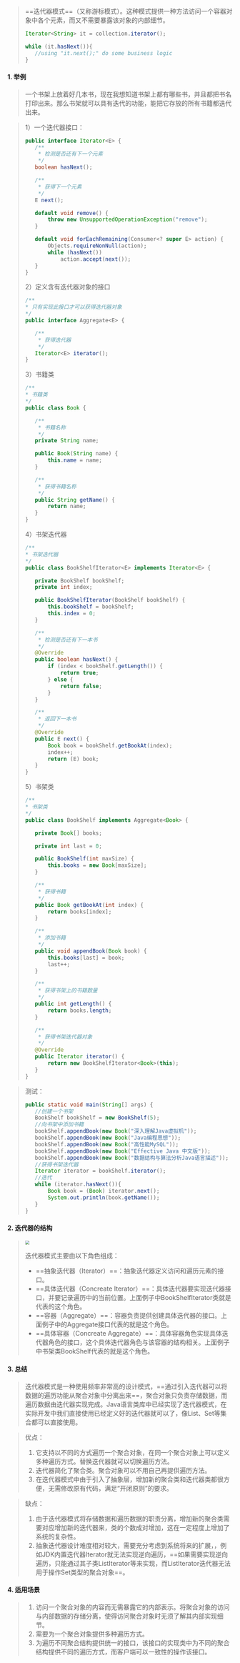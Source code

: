 >==迭代器模式==（又称游标模式）。这种模式提供一种方法访问一个容器对象中各个元素，而又不需要暴露该对象的内部细节。
>
>```java
>Iterator<String> it = collection.iterator();
>
>while (it.hasNext()){
>    //using "it.next();" do some business logic
>}
>```

#### 1. 举例

>一个书架上放着好几本书，现在我想知道书架上都有哪些书，并且都把书名打印出来。那么书架就可以具有迭代的功能，能把它存放的所有书籍都迭代出来。

>1）一个迭代器接口：
>
>```java
>public interface Iterator<E> {
>    /**
>     * 检测是否还有下一个元素
>     */
>    boolean hasNext();
>
>    /**
>     * 获得下一个元素
>     */
>    E next();
>
>    default void remove() {
>        throw new UnsupportedOperationException("remove");
>    }
>
>    default void forEachRemaining(Consumer<? super E> action) {
>        Objects.requireNonNull(action);
>        while (hasNext())
>            action.accept(next());
>    }
>}
>```
>
>2）定义含有迭代器对象的接口
>
>```java
>/**
> * 只有实现此接口才可以获得迭代器对象
> */
>public interface Aggregate<E> {
>
>    /**
>     * 获得迭代器
>     */
>    Iterator<E> iterator();
>}
>
>```
>
>3）书籍类
>
>```java
>/**
> * 书籍类
> */
>public class Book {
>
>    /**
>     * 书籍名称
>     */
>    private String name;
>
>    public Book(String name) {
>        this.name = name;
>    }
>
>    /**
>     * 获得书籍名称
>     */
>    public String getName() {
>        return name;
>    }
>}
>```
>
>4）书架迭代器
>
>```java
>/**
> * 书架迭代器
> */
>public class BookShelfIterator<E> implements Iterator<E> {
>
>    private BookShelf bookShelf;
>    private int index;
>
>    public BookShelfIterator(BookShelf bookShelf) {
>        this.bookShelf = bookShelf;
>        this.index = 0;
>    }
>
>    /**
>     * 检测是否还有下一本书
>     */
>    @Override
>    public boolean hasNext() {
>        if (index < bookShelf.getLength()) {
>            return true;
>        } else {
>            return false;
>        }
>    }
>
>    /**
>     * 返回下一本书
>     */
>    @Override
>    public E next() {
>        Book book = bookShelf.getBookAt(index);
>        index++;
>        return (E) book;
>    }
>}
>```
>
>5）书架类
>
>```java
>/**
> * 书架类
> */
>public class BookShelf implements Aggregate<Book> {
>
>    private Book[] books;
>
>    private int last = 0;
>
>    public BookShelf(int maxSize) {
>        this.books = new Book[maxSize];
>    }
>
>    /**
>     * 获得书籍
>     */
>    public Book getBookAt(int index) {
>        return books[index];
>    }
>
>    /**
>     * 添加书籍
>     */
>    public void appendBook(Book book) {
>        this.books[last] = book;
>        last++;
>    }
>
>    /**
>     * 获得书架上的书籍数量
>     */
>    public int getLength() {
>        return books.length;
>    }
>
>    /**
>     * 获得书架迭代器对象
>     */
>    @Override
>    public Iterator iterator() {
>        return new BookShelfIterator<Book>(this);
>    }
>}
>```

>测试：
>
>```java
>public static void main(String[] args) {
>    //创建一个书架
>    BookShelf bookShelf = new BookShelf(5);
>    //向书架中添加书籍
>    bookShelf.appendBook(new Book("深入理解Java虚拟机"));
>    bookShelf.appendBook(new Book("Java编程思想"));
>    bookShelf.appendBook(new Book("高性能MySQL"));
>    bookShelf.appendBook(new Book("Effective Java 中文版"));
>    bookShelf.appendBook(new Book("数据结构与算法分析Java语言描述"));
>    //获得书架迭代器
>    Iterator iterator = bookShelf.iterator();
>    //迭代
>    while (iterator.hasNext()){
>        Book book = (Book) iterator.next();
>        System.out.println(book.getName());
>    }
>}
>```

#### 2. 迭代器的结构

><img src="https://tva1.sinaimg.cn/large/0081Kckwgy1gmaz2o1r7pj31980nm74x.jpg" style="zoom:60%">
>
>迭代器模式主要由以下角色组成：
>
>- ==抽象迭代器（Iterator）==：抽象迭代器定义访问和遍历元素的接口。
>- ==具体迭代器（Concreate Iterator）==：具体迭代器要实现迭代器接口，并要记录遍历中的当前位置。上面例子中BookShelfIterator类就是代表的这个角色。
>- ==容器（Aggregate）==：容器负责提供创建具体迭代器的接口。上面例子中的Aggregate接口代表的就是这个角色。
>- ==具体容器（Concreate Aggregate）==：具体容器角色实现具体迭代器角色的接口，这个具体迭代器角色与该容器的结构相关。上面例子中书架类BookShelf代表的就是这个角色。

#### 3. 总结

>迭代器模式是一种使用频率非常高的设计模式，==通过引入迭代器可以将数据的遍历功能从聚合对象中分离出来==，聚合对象只负责存储数据，而遍历数据由迭代器实现完成。Java语言类库中已经实现了迭代器模式，在实际开发中我们直接使用已经定义好的迭代器就可以了，像List、Set等集合都可以直接使用。

>优点：
>
>1. 它支持以不同的方式遍历一个聚合对象，在同一个聚合对象上可以定义多种遍历方式。替换迭代器就可以切换遍历方法。
>2. 迭代器简化了聚合类。聚合对象可以不用自己再提供遍历方法。
>3. 在迭代器模式中由于引入了抽象层，增加新的聚合类和迭代器类都很方便，无需修改原有代码，满足“开闭原则”的要求。

>缺点：
>
>1. 由于迭代器模式将存储数据和遍历数据的职责分离，增加新的聚合类需要对应增加新的迭代器来，类的个数成对增加，这在一定程度上增加了系统的复杂性。
>2. 抽象迭代器设计难度相对较大，需要充分考虑到系统将来的扩展，，例如JDK内置迭代器Iterator就无法实现逆向遍历，==如果需要实现逆向遍历，只能通过其子类ListIterator等来实现，而ListIterator迭代器无法用于操作Set类型的聚合对象==。

#### 4. 适用场景

>1. 访问一个聚合对象的内容而无需暴露它的内部表示。将聚合对象的访问与内部数据的存储分离，使得访问聚合对象时无须了解其内部实现细节。
>2. 需要为一个聚合对象提供多种遍历方式。
>3. 为遍历不同聚合结构提供统一的接口，该接口的实现类中为不同的聚合结构提供不同的遍历方式，而客户端可以一致性的操作该接口。



